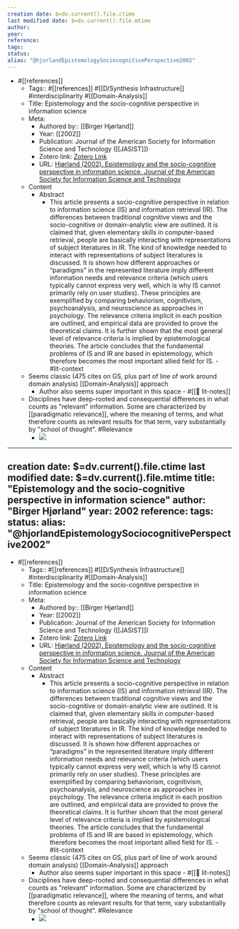 ```yaml
---
creation date: $=dv.current().file.ctime
last modified date: $=dv.current().file.mtime
author: 
year:
reference: 
tags: 
status: 
alias: "@hjorlandEpistemologySociocognitivePerspective2002"
---
```


   - #[[references]]
        - Tags:: #[[references]] #[[D/Synthesis Infrastructure]] #interdisciplinarity #[[Domain-Analysis]]
        - Title: Epistemology and the socio-cognitive perspective in information science
        - Meta:
            - Authored by:: [[Birger Hjørland]] 
            - Year: [[2002]]
            - Publication: Journal of the American Society for Information Science and Technology ([[JASIST]])
            - Zotero link: [Zotero Link](zotero://select/items/1_ZMGUTJ6C)
            - URL: [Hjørland (2002). Epistemology and the socio-cognitive perspective in information science. Journal of the American Society for Information Science and Technology](https://onlinelibrary.wiley.com/doi/abs/10.1002/asi.10042)
        - Content
            - Abstract
                - This article presents a socio-cognitive perspective in relation to information science (IS) and information retrieval (IR). The differences between traditional cognitive views and the socio-cognitive or domain-analytic view are outlined. It is claimed that, given elementary skills in computer-based retrieval, people are basically interacting with representations of subject literatures in IR. The kind of knowledge needed to interact with representations of subject literatures is discussed. It is shown how different approaches or “paradigms” in the represented literature imply different information needs and relevance criteria (which users typically cannot express very well, which is why IS cannot primarily rely on user studies). These principles are exemplified by comparing behaviorism, cognitivism, psychoanalysis, and neuroscience as approaches in psychology. The relevance criteria implicit in each position are outlined, and empirical data are provided to prove the theoretical claims. It is further shown that the most general level of relevance criteria is implied by epistemological theories. The article concludes that the fundamental problems of IS and IR are based in epistemology, which therefore becomes the most important allied field for IS.
    - #lit-context
        - Seems classic (475 cites on GS, plus part of line of work around domain analysis) [[Domain-Analysis]] approach
            - Author also seems super important in this space
    - #[[📝 lit-notes]]
        - Disciplines have deep-rooted and consequential differences in what counts as "relevant" information. Some are characterized by [[paradigmatic relevance]], where the meaning of terms, and what therefore counts as relevant results for that term, vary substantially by "school of thought". #Relevance
            - ![](https://firebasestorage.googleapis.com/v0/b/firescript-577a2.appspot.com/o/imgs%2Fapp%2Fmegacoglab%2Flzo9orBvZ2?alt=media&token=df92df81-86ad-42cf-84e5-f1ef93f3b620)
---
creation date: $=dv.current().file.ctime
last modified date: $=dv.current().file.mtime
title: "Epistemology and the socio-cognitive perspective in information science"
author: "Birger Hjørland"
year: 2002
reference: 
tags: 
status: 
alias: "@hjorlandEpistemologySociocognitivePerspective2002"
---

   - #[[references]]
        - Tags:: #[[references]] #[[D/Synthesis Infrastructure]] #interdisciplinarity #[[Domain-Analysis]]
        - Title: Epistemology and the socio-cognitive perspective in information science
        - Meta:
            - Authored by:: [[Birger Hjørland]] 
            - Year: [[2002]]
            - Publication: Journal of the American Society for Information Science and Technology ([[JASIST]])
            - Zotero link: [Zotero Link](zotero://select/items/1_ZMGUTJ6C)
            - URL: [Hjørland (2002). Epistemology and the socio-cognitive perspective in information science. Journal of the American Society for Information Science and Technology](https://onlinelibrary.wiley.com/doi/abs/10.1002/asi.10042)
        - Content
            - Abstract
                - This article presents a socio-cognitive perspective in relation to information science (IS) and information retrieval (IR). The differences between traditional cognitive views and the socio-cognitive or domain-analytic view are outlined. It is claimed that, given elementary skills in computer-based retrieval, people are basically interacting with representations of subject literatures in IR. The kind of knowledge needed to interact with representations of subject literatures is discussed. It is shown how different approaches or “paradigms” in the represented literature imply different information needs and relevance criteria (which users typically cannot express very well, which is why IS cannot primarily rely on user studies). These principles are exemplified by comparing behaviorism, cognitivism, psychoanalysis, and neuroscience as approaches in psychology. The relevance criteria implicit in each position are outlined, and empirical data are provided to prove the theoretical claims. It is further shown that the most general level of relevance criteria is implied by epistemological theories. The article concludes that the fundamental problems of IS and IR are based in epistemology, which therefore becomes the most important allied field for IS.
    - #lit-context
        - Seems classic (475 cites on GS, plus part of line of work around domain analysis) [[Domain-Analysis]] approach
            - Author also seems super important in this space
    - #[[📝 lit-notes]]
        - Disciplines have deep-rooted and consequential differences in what counts as "relevant" information. Some are characterized by [[paradigmatic relevance]], where the meaning of terms, and what therefore counts as relevant results for that term, vary substantially by "school of thought". #Relevance
            - ![](https://firebasestorage.googleapis.com/v0/b/firescript-577a2.appspot.com/o/imgs%2Fapp%2Fmegacoglab%2Flzo9orBvZ2?alt=media&token=df92df81-86ad-42cf-84e5-f1ef93f3b620)
